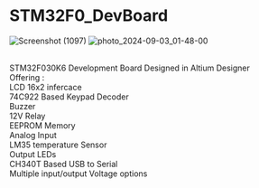 # STM32F0_DevBoard
![Screenshot (1097)](https://github.com/user-attachments/assets/6b9c62b7-a10f-4a75-975f-296145dc8078)
![photo_2024-09-03_01-48-00](https://github.com/user-attachments/assets/3b922ec3-7f33-4d87-99d0-bb307100c059)

<br />STM32F030K6 Development Board Designed in Altium Designer
<br />Offering :
  <br /> LCD 16x2 infercace
  <br /> 74C922 Based Keypad Decoder
  <br /> Buzzer
  <br /> 12V Relay
  <br /> EEPROM Memory
  <br /> Analog Input
  <br /> LM35 temperature Sensor
  <br /> Output LEDs
  <br /> CH340T Based USB to Serial
  <br /> Multiple input/output Voltage options
  

